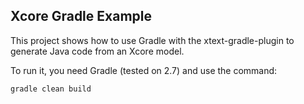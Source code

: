 Xcore Gradle Example
---

This project shows how to use Gradle with the xtext-gradle-plugin to generate Java code from an Xcore model.

To run it, you need Gradle (tested on 2.7) and use the command:

```
gradle clean build
```


